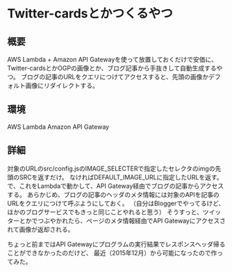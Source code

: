 # Twitter-cardsとかつくるやつ

## 概要

AWS Lambda + Amazon API Gatewayを使って放置しておくだけで安価に、 
Twitter-cardsとかOGPの画像とか、ブログ記事から手抜きして自動生成するやつ。
ブログの記事のURLをクエリにつけてアクセスすると、先頭の画像かデフォルト画像にリダイレクトする。

## 環境

AWS Lambda
Amazon API Gateway

## 詳細

対象のURLのsrc/config.jsのIMAGE_SELECTERで指定したセレクタのimgの先頭のSRCを返すだけ。
なければDEFAULT_IMAGE_URLに指定したURLを返す。
で、これをLambdaで動かして、API Gateway経由でブログの記事からアクセスする。
あらかじめ、ブログの記事のヘッダのメタ情報には対象のAPIを記事のURLをクエリにつけて呼ぶようにしておく。
（自分はBloggerでやってるけど、ほかのブログサービスでもきっと同じことやれると思う）
そうすっと、ツイッターとかでつぶやかれたら、ページのメタ情報経由でAPI Gatewayにアクセスされて画像が返却される。

ちょっと前まではAPI Gatewayにプログラムの実行結果でレスポンスヘッダ帰ることができなかったのだけど、
最近（2015年12月）から可能になったので作ってみた。